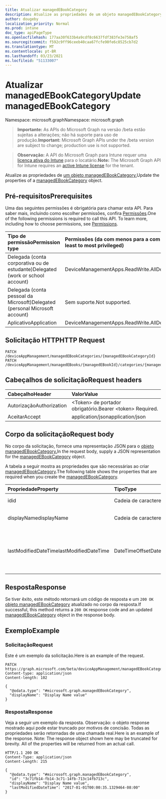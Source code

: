```yaml
---
title: Atualizar managedEBookCategory
description: Atualize as propriedades de um objeto managedEBookCategory.
author: dougeby
localization_priority: Normal
ms.prod: intune
doc_type: apiPageType
ms.openlocfilehash: 177aa30f633b4a9cdf8c6637fdf383fe3e758af5
ms.sourcegitcommit: f592c9ff96ceeb40caa67fcfe90fe6c8525cb7d2
ms.translationtype: MT
ms.contentlocale: pt-BR
ms.lasthandoff: 03/23/2021
ms.locfileid: "51133007"
---
```

# <a name="update-managedebookcategory"></a><span data-ttu-id="894e5-103">Atualizar managedEBookCategory</span><span class="sxs-lookup"><span data-stu-id="894e5-103">Update managedEBookCategory</span></span>

<span data-ttu-id="894e5-104">Namespace: microsoft.graph</span><span class="sxs-lookup"><span data-stu-id="894e5-104">Namespace: microsoft.graph</span></span>

> <span data-ttu-id="894e5-105">**Importante:** As APIs do Microsoft Graph na versão /beta estão sujeitas a alterações; não há suporte para uso de produção.</span><span class="sxs-lookup"><span data-stu-id="894e5-105">**Important:** Microsoft Graph APIs under the /beta version are subject to change; production use is not supported.</span></span>

> <span data-ttu-id="894e5-106">**Observação:** A API do Microsoft Graph para Intune requer uma [licença ativa do Intune](https://go.microsoft.com/fwlink/?linkid=839381) para o locatário.</span><span class="sxs-lookup"><span data-stu-id="894e5-106">**Note:** The Microsoft Graph API for Intune requires an [active Intune license](https://go.microsoft.com/fwlink/?linkid=839381) for the tenant.</span></span>

<span data-ttu-id="894e5-107">Atualize as propriedades de [um objeto managedEBookCategory.](../resources/intune-books-managedebookcategory.md)</span><span class="sxs-lookup"><span data-stu-id="894e5-107">Update the properties of a [managedEBookCategory](../resources/intune-books-managedebookcategory.md) object.</span></span>

## <a name="prerequisites"></a><span data-ttu-id="894e5-108">Pré-requisitos</span><span class="sxs-lookup"><span data-stu-id="894e5-108">Prerequisites</span></span>
<span data-ttu-id="894e5-p101">Uma das seguintes permissões é obrigatória para chamar esta API. Para saber mais, incluindo como escolher permissões, confira [Permissões](/graph/permissions-reference).</span><span class="sxs-lookup"><span data-stu-id="894e5-p101">One of the following permissions is required to call this API. To learn more, including how to choose permissions, see [Permissions](/graph/permissions-reference).</span></span>

|<span data-ttu-id="894e5-111">Tipo de permissão</span><span class="sxs-lookup"><span data-stu-id="894e5-111">Permission type</span></span>|<span data-ttu-id="894e5-112">Permissões (da com menos para a com mais privilégios)</span><span class="sxs-lookup"><span data-stu-id="894e5-112">Permissions (from least to most privileged)</span></span>|
|:---|:---|
|<span data-ttu-id="894e5-113">Delegada (conta corporativa ou de estudante)</span><span class="sxs-lookup"><span data-stu-id="894e5-113">Delegated (work or school account)</span></span>|<span data-ttu-id="894e5-114">DeviceManagementApps.ReadWrite.All</span><span class="sxs-lookup"><span data-stu-id="894e5-114">DeviceManagementApps.ReadWrite.All</span></span>|
|<span data-ttu-id="894e5-115">Delegada (conta pessoal da Microsoft)</span><span class="sxs-lookup"><span data-stu-id="894e5-115">Delegated (personal Microsoft account)</span></span>|<span data-ttu-id="894e5-116">Sem suporte.</span><span class="sxs-lookup"><span data-stu-id="894e5-116">Not supported.</span></span>|
|<span data-ttu-id="894e5-117">Aplicativo</span><span class="sxs-lookup"><span data-stu-id="894e5-117">Application</span></span>|<span data-ttu-id="894e5-118">DeviceManagementApps.ReadWrite.All</span><span class="sxs-lookup"><span data-stu-id="894e5-118">DeviceManagementApps.ReadWrite.All</span></span>|

## <a name="http-request"></a><span data-ttu-id="894e5-119">Solicitação HTTP</span><span class="sxs-lookup"><span data-stu-id="894e5-119">HTTP Request</span></span>
<!-- {
  "blockType": "ignored"
}
-->
``` http
PATCH /deviceAppManagement/managedEBookCategories/{managedEBookCategoryId}
PATCH /deviceAppManagement/managedEBooks/{managedEBookId}/categories/{managedEBookCategoryId}
```

## <a name="request-headers"></a><span data-ttu-id="894e5-120">Cabeçalhos de solicitação</span><span class="sxs-lookup"><span data-stu-id="894e5-120">Request headers</span></span>
|<span data-ttu-id="894e5-121">Cabeçalho</span><span class="sxs-lookup"><span data-stu-id="894e5-121">Header</span></span>|<span data-ttu-id="894e5-122">Valor</span><span class="sxs-lookup"><span data-stu-id="894e5-122">Value</span></span>|
|:---|:---|
|<span data-ttu-id="894e5-123">Autorização</span><span class="sxs-lookup"><span data-stu-id="894e5-123">Authorization</span></span>|<span data-ttu-id="894e5-124">&lt;Token&gt; de portador obrigatório.</span><span class="sxs-lookup"><span data-stu-id="894e5-124">Bearer &lt;token&gt; Required.</span></span>|
|<span data-ttu-id="894e5-125">Aceitar</span><span class="sxs-lookup"><span data-stu-id="894e5-125">Accept</span></span>|<span data-ttu-id="894e5-126">application/json</span><span class="sxs-lookup"><span data-stu-id="894e5-126">application/json</span></span>|

## <a name="request-body"></a><span data-ttu-id="894e5-127">Corpo da solicitação</span><span class="sxs-lookup"><span data-stu-id="894e5-127">Request body</span></span>
<span data-ttu-id="894e5-128">No corpo da solicitação, fornece uma representação JSON para o [objeto managedEBookCategory.](../resources/intune-books-managedebookcategory.md)</span><span class="sxs-lookup"><span data-stu-id="894e5-128">In the request body, supply a JSON representation for the [managedEBookCategory](../resources/intune-books-managedebookcategory.md) object.</span></span>

<span data-ttu-id="894e5-129">A tabela a seguir mostra as propriedades que são necessárias ao criar [managedEBookCategory](../resources/intune-books-managedebookcategory.md).</span><span class="sxs-lookup"><span data-stu-id="894e5-129">The following table shows the properties that are required when you create the [managedEBookCategory](../resources/intune-books-managedebookcategory.md).</span></span>

|<span data-ttu-id="894e5-130">Propriedade</span><span class="sxs-lookup"><span data-stu-id="894e5-130">Property</span></span>|<span data-ttu-id="894e5-131">Tipo</span><span class="sxs-lookup"><span data-stu-id="894e5-131">Type</span></span>|<span data-ttu-id="894e5-132">Descrição</span><span class="sxs-lookup"><span data-stu-id="894e5-132">Description</span></span>|
|:---|:---|:---|
|<span data-ttu-id="894e5-133">id</span><span class="sxs-lookup"><span data-stu-id="894e5-133">id</span></span>|<span data-ttu-id="894e5-134">Cadeia de caracteres</span><span class="sxs-lookup"><span data-stu-id="894e5-134">String</span></span>|<span data-ttu-id="894e5-135">A chave da entidade.</span><span class="sxs-lookup"><span data-stu-id="894e5-135">The key of the entity.</span></span>|
|<span data-ttu-id="894e5-136">displayName</span><span class="sxs-lookup"><span data-stu-id="894e5-136">displayName</span></span>|<span data-ttu-id="894e5-137">Cadeia de caracteres</span><span class="sxs-lookup"><span data-stu-id="894e5-137">String</span></span>|<span data-ttu-id="894e5-138">O nome da categoria de eBook.</span><span class="sxs-lookup"><span data-stu-id="894e5-138">The name of the eBook category.</span></span>|
|<span data-ttu-id="894e5-139">lastModifiedDateTime</span><span class="sxs-lookup"><span data-stu-id="894e5-139">lastModifiedDateTime</span></span>|<span data-ttu-id="894e5-140">DateTimeOffset</span><span class="sxs-lookup"><span data-stu-id="894e5-140">DateTimeOffset</span></span>|<span data-ttu-id="894e5-141">A data e a hora em que ManagedEBookCategory foi modificada pela última vez.</span><span class="sxs-lookup"><span data-stu-id="894e5-141">The date and time the ManagedEBookCategory was last modified.</span></span>|



## <a name="response"></a><span data-ttu-id="894e5-142">Resposta</span><span class="sxs-lookup"><span data-stu-id="894e5-142">Response</span></span>
<span data-ttu-id="894e5-143">Se tiver êxito, este método retornará um código de resposta e um `200 OK` [objeto managedEBookCategory](../resources/intune-books-managedebookcategory.md) atualizado no corpo da resposta.</span><span class="sxs-lookup"><span data-stu-id="894e5-143">If successful, this method returns a `200 OK` response code and an updated [managedEBookCategory](../resources/intune-books-managedebookcategory.md) object in the response body.</span></span>

## <a name="example"></a><span data-ttu-id="894e5-144">Exemplo</span><span class="sxs-lookup"><span data-stu-id="894e5-144">Example</span></span>

### <a name="request"></a><span data-ttu-id="894e5-145">Solicitação</span><span class="sxs-lookup"><span data-stu-id="894e5-145">Request</span></span>
<span data-ttu-id="894e5-146">Este é um exemplo da solicitação.</span><span class="sxs-lookup"><span data-stu-id="894e5-146">Here is an example of the request.</span></span>
``` http
PATCH https://graph.microsoft.com/beta/deviceAppManagement/managedEBookCategories/{managedEBookCategoryId}
Content-type: application/json
Content-length: 102

{
  "@odata.type": "#microsoft.graph.managedEBookCategory",
  "displayName": "Display Name value"
}
```

### <a name="response"></a><span data-ttu-id="894e5-147">Resposta</span><span class="sxs-lookup"><span data-stu-id="894e5-147">Response</span></span>
<span data-ttu-id="894e5-p102">Veja a seguir um exemplo da resposta. Observação: o objeto response mostrado aqui pode estar truncado por motivos de concisão. Todas as propriedades serão retornadas de uma chamada real.</span><span class="sxs-lookup"><span data-stu-id="894e5-p102">Here is an example of the response. Note: The response object shown here may be truncated for brevity. All of the properties will be returned from an actual call.</span></span>
``` http
HTTP/1.1 200 OK
Content-Type: application/json
Content-Length: 215

{
  "@odata.type": "#microsoft.graph.managedEBookCategory",
  "id": "3c71fb14-fb14-3c71-14fb-713c14fb713c",
  "displayName": "Display Name value",
  "lastModifiedDateTime": "2017-01-01T00:00:35.1329464-08:00"
}
```




